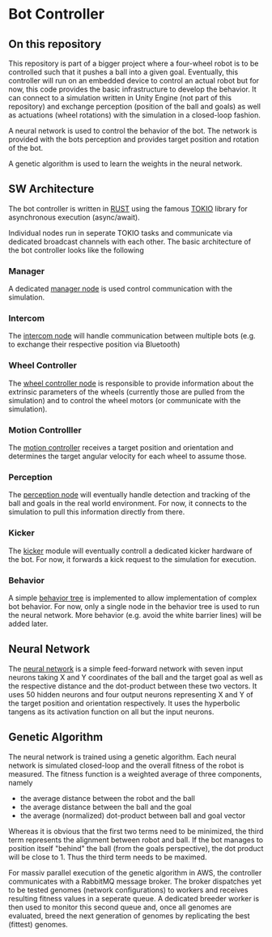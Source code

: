 # Bot Controller
## On this repository
This repository is part of a bigger project where a four-wheel robot is to be controlled such that it pushes a ball into a given goal. Eventually, this controller will run on an embedded device to control an actual robot but for now, this code provides the basic infrastructure to develop the behavior. It can connect to a simulation written in Unity Engine (not part of this repository) and exchange perception (position of the ball and goals) as well as actuations (wheel rotations) with the simulation in a closed-loop fashion. 

A neural network is used to control the behavior of the bot. The network is provided with the bots perception and provides target position and rotation of the bot. 

A genetic algorithm is used to learn the weights in the neural network. 

## SW Architecture
The bot controller is written in [RUST](https://rust-lang.org) using the famous [TOKIO](https://tokio.rs) library for asynchronous execution (async/await). 

Individual nodes run in seperate TOKIO tasks and communicate via dedicated broadcast channels with each other. The basic architecture of the bot controller looks like the following

### Manager
A dedicated [manager node]("https://github.com/dmu1981/bot/blob/main/src/manager/main.rs") is used control communication with the simulation.

### Intercom
The [intercom node]("https://github.com/dmu1981/bot/blob/main/src/intercom/main.rs") will handle communication between multiple bots (e.g. to exchange their respective position via Bluetooth)

### Wheel Controller
The [wheel controller node]("https://github.com/dmu1981/bot/blob/main/src/wheelcontroller/wc_sim.rs") is responsible to provide information about the extrinsic parameters of the wheels (currently those are pulled from the simulation) and to control the wheel motors (or communicate with the simulation).

### Motion Controlller
The [motion controller]("https://github.com/dmu1981/bot/blob/main/src/motioncontroll/motioncontroller.rs") receives a target position and orientation and determines the target angular velocity for each wheel to assume those. 

### Perception
The [perception node]("https://github.com/dmu1981/bot/blob/main/src/perception/simulation.rs") will eventually handle detection and tracking of the ball and goals in the real world environment. For now, it connects to the simulation to pull this information directly from there.

### Kicker
The [kicker]("https://github.com/dmu1981/bot/blob/main/src/kicker/main.rs") module will eventually controll a dedicated kicker hardware of the bot. For now, it forwards a kick request to the simulation for execution. 

### Behavior
A simple [behavior tree]("https://github.com/dmu1981/bot/blob/main/src/behavior/main.rs") is implemented to allow implementation of complex bot behavior. For now, only a single node in the behavior tree is used to run the neural network. More behavior (e.g. avoid the white barrier lines) will be added later. 

## Neural Network
The [neural network]("https://github.com/dmu1981/bot/blob/main/src/behavior/botnet_behavior.rs") is a simple feed-forward network with seven input neurons taking X and Y coordinates of the ball and the target goal as well as the respective distance and the dot-product between these two vectors. It uses 50 hidden neurons and four output neurons representing X and Y of the target position and orientation respectively. It uses the hyperbolic tangens as its activation function on all but the input neurons. 

## Genetic Algorithm
The neural network is trained using a genetic algorithm. Each neural network is simulated closed-loop and the overall fitness of the robot is measured. The fitness function is a weighted average of three components, namely

* the average distance between the robot and the ball
* the average distance between the ball and the goal
* the average (normalized) dot-product between ball and goal vector

Whereas it is obvious that the first two terms need to be minimized, the third term represents the alignment between robot and ball. If the bot manages to position itself "behind" the ball (from the goals perspective), the dot product will be close to 1. Thus the third term needs to be maximed. 

For massiv parallel execution of the genetic algorithm in AWS, the controller communicates with a RabbitMQ message broker. The broker dispatches yet to be tested genomes (network configurations) to workers and receives resulting fitness values in a seperate queue. A dedicated breeder worker is then used to monitor this second queue and, once all genomes are evaluated, breed the next generation of genomes by replicating the best (fittest) genomes.
